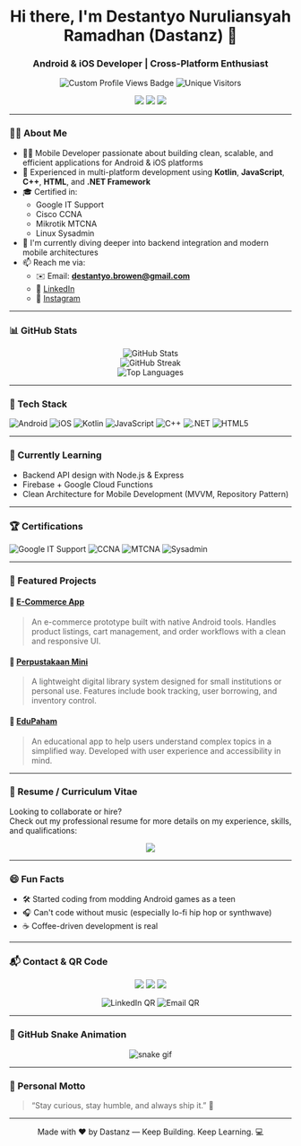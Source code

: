 <!-- Header -->
<h1 align="center">Hi there, I'm Destantyo Nuruliansyah Ramadhan (Dastanz) 👋</h1>
<h3 align="center">Android & iOS Developer | Cross-Platform Enthusiast</h3>

<p align="center">
  <img src="https://img.shields.io/badge/👁️_Profile_Views-Tracking-blue?style=for-the-badge" alt="Custom Profile Views Badge"/>
  <img src="https://img.shields.io/badge/👤_Visitors-Counter-6f42c1?style=for-the-badge" alt="Unique Visitors"/>
</p>

<p align="center">
  <img src="https://img.shields.io/badge/ANDROID-ENGINEER-3DDC84?style=for-the-badge&logo=android&logoColor=white"/>
  <img src="https://img.shields.io/badge/iOS-DEVELOPER-000000?style=for-the-badge&logo=apple&logoColor=white"/>
  <img src="https://img.shields.io/badge/BACKEND-LEARNER-FF6F00?style=for-the-badge&logo=serverless&logoColor=white"/>
</p>

---

### 👨‍💻 About Me

- 👨‍💻 Mobile Developer passionate about building clean, scalable, and efficient applications for Android & iOS platforms  
- 🚀 Experienced in multi-platform development using **Kotlin**, **JavaScript**, **C++**, **HTML**, and **.NET Framework**
- 🎓 Certified in:
  - Google IT Support
  - Cisco CCNA
  - Mikrotik MTCNA
  - Linux Sysadmin
- 💬 I'm currently diving deeper into backend integration and modern mobile architectures
- 📫 Reach me via:
  - ✉️ Email: **destantyo.browen@gmail.com**
  - 💼 [LinkedIn](https://www.linkedin.com/in/destantyoramadhan/)
  - 📸 [Instagram](https://www.instagram.com/destantyo_browen/)

---

### 📊 GitHub Stats

<p align="center">
  <img src="https://github-readme-stats.vercel.app/api?username=Dastanzzzz&show_icons=true&theme=tokyonight" alt="GitHub Stats"/>
  <br/>
  <img src="https://github-readme-streak-stats.herokuapp.com/?user=Dastanzzzz&theme=tokyonight" alt="GitHub Streak"/>
  <br/>
  <img src="https://github-readme-stats.vercel.app/api/top-langs/?username=Dastanzzzz&layout=compact&theme=tokyonight" alt="Top Languages"/>
</p>

---

### 🧰 Tech Stack

![Android](https://img.shields.io/badge/Android-3DDC84?style=flat-square&logo=android&logoColor=white)
![iOS](https://img.shields.io/badge/iOS-000000?style=flat-square&logo=apple&logoColor=white)
![Kotlin](https://img.shields.io/badge/Kotlin-0095D5?style=flat-square&logo=kotlin&logoColor=white)
![JavaScript](https://img.shields.io/badge/JavaScript-F7DF1E?style=flat-square&logo=javascript&logoColor=black)
![C++](https://img.shields.io/badge/C++-00599C?style=flat-square&logo=c%2B%2B&logoColor=white)
![.NET](https://img.shields.io/badge/.NET-512BD4?style=flat-square&logo=dotnet&logoColor=white)
![HTML5](https://img.shields.io/badge/HTML5-E34F26?style=flat-square&logo=html5&logoColor=white)

---

### 📖 Currently Learning

- Backend API design with Node.js & Express
- Firebase + Google Cloud Functions
- Clean Architecture for Mobile Development (MVVM, Repository Pattern)

---

### 🏆 Certifications

![Google IT Support](https://img.shields.io/badge/Google%20IT%20Support-Certificate-4285F4?style=flat-square&logo=google&logoColor=white)
![CCNA](https://img.shields.io/badge/Cisco%20CCNA-Certified-blue?style=flat-square&logo=cisco&logoColor=white)
![MTCNA](https://img.shields.io/badge/Mikrotik%20MTCNA-Certified-green?style=flat-square&logo=mikrotik&logoColor=white)
![Sysadmin](https://img.shields.io/badge/Linux-Sysadmin-orange?style=flat-square&logo=linux&logoColor=white)

---

### 📌 Featured Projects

#### 🔹 [E-Commerce App](https://github.com/Dastanzzzz/E-ComeerceC-)
> An e-commerce prototype built with native Android tools. Handles product listings, cart management, and order workflows with a clean and responsive UI.

#### 🔹 [Perpustakaan Mini](https://github.com/Dastanzzzz/PerpustakaanMini)
> A lightweight digital library system designed for small institutions or personal use. Features include book tracking, user borrowing, and inventory control.

#### 🔹 [EduPaham](https://github.com/Dastanzzzz/edupaham)
> An educational app to help users understand complex topics in a simplified way. Developed with user experience and accessibility in mind.

---

### 📄 Resume / Curriculum Vitae

Looking to collaborate or hire?  
Check out my professional resume for more details on my experience, skills, and qualifications:

<p align="center">
  <a href="https://github.com/Dastanzzzz/CV-DESTANTYO" target="_blank">
    <img src="https://img.shields.io/badge/View%20My%20CV-GitHub-black?style=for-the-badge&logo=github&logoColor=white"/>
  </a>
</p>

---

### 😄 Fun Facts

- 🛠️ Started coding from modding Android games as a teen  
- 🎧 Can't code without music (especially lo-fi hip hop or synthwave)  
- ☕ Coffee-driven development is real

---

### 📬 Contact & QR Code

<p align="center">
  <a href="mailto:destantyo.browen@gmail.com"><img src="https://img.shields.io/badge/Email-D14836?style=for-the-badge&logo=gmail&logoColor=white"/></a>
  <a href="https://www.linkedin.com/in/destantyoramadhan/"><img src="https://img.shields.io/badge/LinkedIn-0077B5?style=for-the-badge&logo=linkedin&logoColor=white"/></a>
  <a href="https://www.instagram.com/destantyo_browen/"><img src="https://img.shields.io/badge/Instagram-E4405F?style=for-the-badge&logo=instagram&logoColor=white"/></a>
</p>

<p align="center">
  <img src="https://api.qrserver.com/v1/create-qr-code/?size=150x150&data=https://www.linkedin.com/in/destantyoramadhan/" alt="LinkedIn QR" title="Scan to Connect on LinkedIn">
  <img src="https://api.qrserver.com/v1/create-qr-code/?size=150x150&data=mailto:destantyo.browen@gmail.com" alt="Email QR" title="Scan to Email">
</p>

---

### 🐍 GitHub Snake Animation

<p align="center">
  <img src="https://raw.githubusercontent.com/Dastanzzzz/snk/output/github-contribution-grid-snake-ocean.svg" alt="snake gif" />
</p>

---

### 💬 Personal Motto

> “Stay curious, stay humble, and always ship it.” 🚀

---

<p align="center">Made with ❤️ by Dastanz — Keep Building. Keep Learning. 💻</p>
